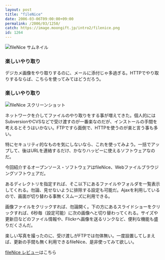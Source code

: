 ```yaml
---
layout: post
title: "fileNice"
date: 2006-03-06T09:00:00+09:00
permalink: /2006/03/1258/
catch: https://image.moongift.jp/intro2/filenice.png
id: 1264
---
```

 ![fileNice サムネイル](https://image.moongift.jp/intro2/filenice.t.png "fileNice サムネイル")
  

### 楽しいやり取り
  
デジカメ画像をやり取りするのに、メールに添付じゃ多過ぎる。HTTPでやり取りするならば、こちらを使ってみてはどうだろう。  
<!--more-->  

### 楽しいやり取り
  

![fileNice スクリーンショット](https://image.moongift.jp/intro2/filenice.png "fileNice スクリーンショット")

  

ネットワークを介してファイルのやり取りをする事が増えてきた。個人的にはSubversionやCVSなどで受け渡すのが一番楽なのだが、インストールの手間を考えるとそうはいかない。FTPですら面倒で、HTTPを使うのが楽と言う事も多い。

  

特にセキュリティ的なものを気にしないなら、これを使ってみよう。一括でアップして、後はURLを連絡するだけ、かなりハッピーに使えるソフトウェアなのだ。

  

今回紹介するオープンソース・ソフトウェアはfileNice、Webファイルブラウジングソフトウェアだ。

  

あるディレクトリを指定すれば、そこ以下にあるファイルやフォルダを一覧表示してくれる。勿論、見せないように排除する設定も可能だ。Ajaxを利用しているので、画面が切り替わる事無くスムーズに利用できる。

  

画像ファイルをクリックすれば、勿論開く。下の方にあるスライドショーをクリックすれば、6秒毎（設定可能）に次の画像へと切り替わってくれる。サイズや更新日などのファイル情報や、Flickrへ画像を送るリンクなど、便利な機能も盛りだくさんだ。

  

楽しい写真を撮ったのに、受け渡しがFTPでは勿体無い。一度設置してしまえば、更新の手間も無く利用できるfileNice、是非使ってみて欲しい。

  

[fileNice レビュー](http://oss.moongift.jp/review/i-1263.html)はこちら

